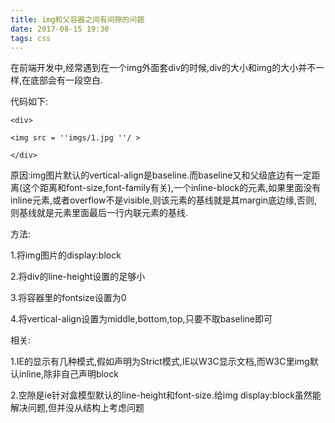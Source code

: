 ```yaml
---
title: img和父容器之间有间隙的问题
date: 2017-08-15 19:30 
tags: css
---
```

在前端开发中,经常遇到在一个img外面套div的时候,div的大小和img的大小并不一样,在底部会有一段空白.

<!-- more -->

代码如下:

    <div>
    
    <img src = ''imgs/1.jpg ''/ >
    
    </div>

原因:img图片默认的vertical-align是baseline.而baseline又和父级底边有一定距离(这个距离和font-size,font-family有关),一个inline-block的元素,如果里面没有inline元素,或者overflow不是visible,则该元素的基线就是其margin底边缘,否则,则基线就是元素里面最后一行内联元素的基线.

方法:

1.将img图片的display:block

2.将div的line-height设置的足够小

3.将容器里的fontsize设置为0

4.将vertical-align设置为middle,bottom,top,只要不取baseline即可

相关:

1.IE的显示有几种模式,假如声明为Strict模式,IE以W3C显示文档,而W3C里img默认inline,除非自己声明block

2.空隙是ie针对盒模型默认的line-height和font-size.给img display:block虽然能解决问题,但并没从结构上考虑问题

